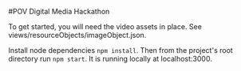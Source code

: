 #POV Digital Media Hackathon

To get started, you will need the video assets in place.
See views/resourceObjects/imageObject.json.

Install node dependencies `npm install`.
Then from the project's root directory run `npm start`.
It is running locally at localhost:3000.
